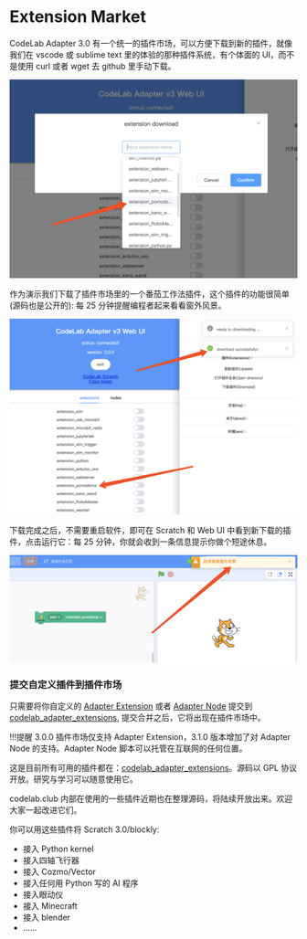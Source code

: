 # Extension Market

CodeLab Adapter 3.0 有一个统一的插件市场，可以方便下载到新的插件，就像我们在 vscode 或 sublime text 里的体验的那种插件系统，有个体面的 UI，而不是使用 curl 或者 wget 去 github 里手动下载。

![](/img/4c48b29253b1923ce61ba104e5ef21fa.png)

作为演示我们下载了插件市场里的一个番茄工作法插件，这个插件的功能很简单(源码也是公开的): 每 25 分钟提醒编程者起来看看窗外风景。

![](/img/06be05f915263f36d4663074d6147cb5.png)

下载完成之后，不需要重启软件，即可在 Scratch 和 Web UI 中看到新下载的插件，点击运行它：每 25 分钟，你就会收到一条信息提示你做个短途休息。

![](/img/b6d455988e421b05e1aa9eb593957c6a.png)

### 提交自定义插件到插件市场

只需要将你自定义的 [Adapter Extension](/dev_guide/helloworld/) 或者 [Adapter Node](/dev_guide/Adapter-Node/) 提交到[codelab_adapter_extensions](https://github.com/CodeLabClub/codelab_adapter_extensions), 提交合并之后，它将出现在插件市场中。

!!!提醒
    3.0.0 插件市场仅支持 Adapter Extension，3.1.0 版本增加了对 Adapter Node 的支持。Adapter Node 脚本可以托管在互联网的任何位置。

这是目前所有可用的插件都在：[codelab_adapter_extensions](https://github.com/CodeLabClub/codelab_adapter_extensions)。源码以 GPL 协议开放。研究与学习可以随意使用它。

codelab.club 内部在使用的一些插件近期也在整理源码，将陆续开放出来。欢迎大家一起改进它们。

你可以用这些插件将 Scratch 3.0/blockly:

-   接入 Python kernel
-   接入四轴飞行器
-   接入 Cozmo/Vector
-   接入任何用 Python 写的 AI 程序
-   接入眼动仪
-   接入 Minecraft
-   接入 blender
-   ……

<!--
以下是插件列表

*  [extension_android.py](https://github.com/CodeLabClub/codelab_adapter_extensions/blob/master/extension_android.py)
*  [extension_blender.py](https://github.com/CodeLabClub/codelab_adapter_extensions/blob/master/extension_blender.py)
*  [extension_chatterbot.py](https://github.com/CodeLabClub/codelab_adapter_extensions/blob/master/extension_chatterbot.py)
*  [extension_cozmo.py](https://github.com/CodeLabClub/codelab_adapter_extensions/blob/master/extension_cozmo.py)
*  [extension_demo.py](https://github.com/CodeLabClub/codelab_adapter_extensions/blob/master/extension_demo.py)
*  [extension_eim.py](https://github.com/CodeLabClub/codelab_adapter_extensions/blob/master/extension_eim.py)
*  [extension_eim_http.py](https://github.com/CodeLabClub/codelab_adapter_extensions/blob/master/extension_eim_http.py)
*  [extension_eim_monitor.py](https://github.com/CodeLabClub/codelab_adapter_extensions/blob/master/extension_eim_monitor.py)
*  [extension_eim_script.py](https://github.com/CodeLabClub/codelab_adapter_extensions/blob/master/extension_eim_script.py)
*  [extension_facial_landmarks.py](https://github.com/CodeLabClub/codelab_adapter_extensions/blob/master/extension_facial_landmarks.py)
*  [extension_fly.py](https://github.com/CodeLabClub/codelab_adapter_extensions/blob/master/extension_fly.py)
*  [extension_helloworld.py](https://github.com/CodeLabClub/codelab_adapter_extensions/blob/master/extension_helloworld.py)
*  [extension_home_assistant.py](https://github.com/CodeLabClub/codelab_adapter_extensions/blob/master/extension_home_assistant.py)
*  [extension_hungry_robot.py](https://github.com/CodeLabClub/codelab_adapter_extensions/blob/master/extension_hungry_robot.py)
*  [extension_microbit.py](https://github.com/CodeLabClub/codelab_adapter_extensions/blob/master/extension_microbit.py)
*  [extension_minecraft.py](https://github.com/CodeLabClub/codelab_adapter_extensions/blob/master/extension_minecraft.py)
*  [extension_mpython.py](https://github.com/CodeLabClub/codelab_adapter_extensions/blob/master/extension_mpython.py)
*  [extension_mxcar.py](https://github.com/CodeLabClub/codelab_adapter_extensions/blob/master/extension_mxcar.py)
*  [extension_opencv.py](https://github.com/CodeLabClub/codelab_adapter_extensions/blob/master/extension_opencv.py)
*  [extension_presentation.py](https://github.com/CodeLabClub/codelab_adapter_extensions/blob/master/extension_presentation.py)
*  [extension_python_kernel.py](https://github.com/CodeLabClub/codelab_adapter_extensions/blob/master/extension_python_kernel.py)
*  [extension_switch_joycon.py](https://github.com/CodeLabClub/codelab_adapter_extensions/blob/master/extension_switch_joycon.py)
*  [extension_tensorflow.py](https://github.com/CodeLabClub/codelab_adapter_extensions/blob/master/extension_tensorflow.py)
*  [extension_third_party_library.py](https://github.com/CodeLabClub/codelab_adapter_extensions/blob/master/extension_third_party_library.py)
*  [extension_tulingbot.py](https://github.com/CodeLabClub/codelab_adapter_extensions/blob/master/extension_tulingbot.py)
*  [extension_ubtrobot.py](https://github.com/CodeLabClub/codelab_adapter_extensions/blob/master/extension_ubtrobot.py)
*  [extension_vector.py](https://github.com/CodeLabClub/codelab_adapter_extensions/blob/master/extension_vector.py)
*  [extension_wechat.py](https://github.com/CodeLabClub/codelab_adapter_extensions/blob/master/extension_wechat.py)
-->
